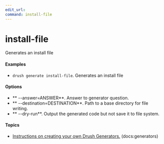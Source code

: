 ```yaml
---
edit_url: 
command: install-file
---
```

# install-file

Generates an install file

#### Examples

- <code>drush generate install-file</code>. Generates an install file

#### Options

- ** --answer=ANSWER**. Answer to generator question.
- ** --destination=DESTINATION**. Path to a base directory for file writing.
- ** --dry-run**. Output the generated code but not save it to file system.

#### Topics

- [Instructions on creating your own Drush Generators.](../../vendor/drush/drush/docs/generators.md) (docs:generators)

